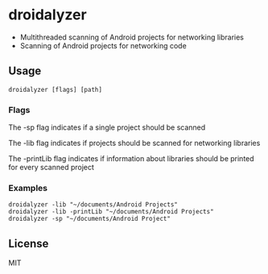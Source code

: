 # droidalyzer

- Multithreaded scanning of Android projects for networking libraries
- Scanning of Android projects for networking code

## Usage

```
droidalyzer [flags] [path]
```

### Flags

The -sp flag indicates if a single project should be scanned

The -lib flag indicates if projects should be scanned
for networking libraries

The -printLib flag indicates if information about libraries
should be printed for every scanned project

### Examples

```
droidalyzer -lib "~/documents/Android Projects"
droidalyzer -lib -printLib "~/documents/Android Projects"
droidalyzer -sp "~/documents/Android Project"
```

## License

MIT
